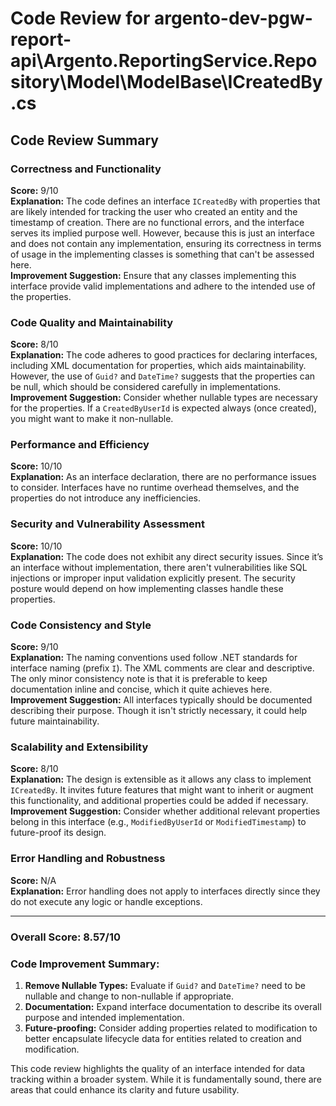 # Code Review for argento-dev-pgw-report-api\Argento.ReportingService.Repository\Model\ModelBase\ICreatedBy.cs

## Code Review Summary

### Correctness and Functionality
**Score:** 9/10  
**Explanation:** The code defines an interface `ICreatedBy` with properties that are likely intended for tracking the user who created an entity and the timestamp of creation. There are no functional errors, and the interface serves its implied purpose well. However, because this is just an interface and does not contain any implementation, ensuring its correctness in terms of usage in the implementing classes is something that can't be assessed here.  
**Improvement Suggestion:** Ensure that any classes implementing this interface provide valid implementations and adhere to the intended use of the properties.

### Code Quality and Maintainability
**Score:** 8/10  
**Explanation:** The code adheres to good practices for declaring interfaces, including XML documentation for properties, which aids maintainability. However, the use of `Guid?` and `DateTime?` suggests that the properties can be null, which should be considered carefully in implementations.  
**Improvement Suggestion:** Consider whether nullable types are necessary for the properties. If a `CreatedByUserId` is expected always (once created), you might want to make it non-nullable.

### Performance and Efficiency
**Score:** 10/10  
**Explanation:** As an interface declaration, there are no performance issues to consider. Interfaces have no runtime overhead themselves, and the properties do not introduce any inefficiencies. 

### Security and Vulnerability Assessment
**Score:** 10/10  
**Explanation:** The code does not exhibit any direct security issues. Since it’s an interface without implementation, there aren't vulnerabilities like SQL injections or improper input validation explicitly present. The security posture would depend on how implementing classes handle these properties.

### Code Consistency and Style
**Score:** 9/10  
**Explanation:** The naming conventions used follow .NET standards for interface naming (prefix `I`). The XML comments are clear and descriptive. The only minor consistency note is that it is preferable to keep documentation inline and concise, which it quite achieves here.  
**Improvement Suggestion:** All interfaces typically should be documented describing their purpose. Though it isn't strictly necessary, it could help future maintainability.

### Scalability and Extensibility
**Score:** 8/10  
**Explanation:** The design is extensible as it allows any class to implement `ICreatedBy`. It invites future features that might want to inherit or augment this functionality, and additional properties could be added if necessary.  
**Improvement Suggestion:** Consider whether additional relevant properties belong in this interface (e.g., `ModifiedByUserId` or `ModifiedTimestamp`) to future-proof its design.

### Error Handling and Robustness
**Score:** N/A  
**Explanation:** Error handling does not apply to interfaces directly since they do not execute any logic or handle exceptions.

________________________________________
### Overall Score: 8.57/10

### Code Improvement Summary:
1. **Remove Nullable Types:** Evaluate if `Guid?` and `DateTime?` need to be nullable and change to non-nullable if appropriate.
2. **Documentation:** Expand interface documentation to describe its overall purpose and intended implementation.
3. **Future-proofing:** Consider adding properties related to modification to better encapsulate lifecycle data for entities related to creation and modification.

This code review highlights the quality of an interface intended for data tracking within a broader system. While it is fundamentally sound, there are areas that could enhance its clarity and future usability.